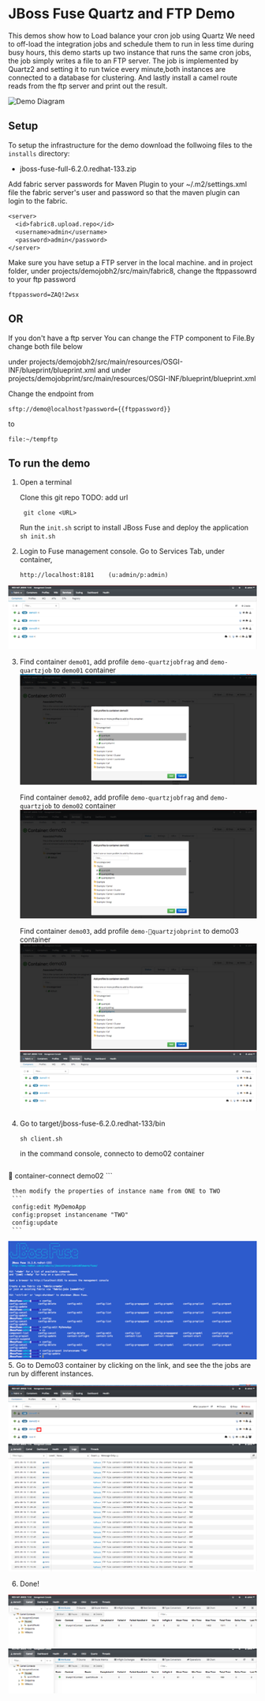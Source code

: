 JBoss Fuse Quartz and FTP Demo
=====================================

This demos show how to Load balance your cron job using Quartz
We need to off-load the integration jobs and schedule them to run in less time during busy hours, this demo starts up two instance that runs the same cron jobs, the job simply writes a file to an FTP server. The job is implemented by Quartz2 and setting it to run twice every minute,both instances are connected to a database for clustering.
And lastly install a camel route reads from the ftp server and print out the result.

![Demo Diagram](http://2.bp.blogspot.com/-bpzqUKlFJwo/VKqD6ko9E3I/AAAAAAAAD2Q/zmH9c402AMA/s1600/Screen%2BShot%2B2015-01-05%2Bat%2B%E4%B8%8B%E5%8D%888.30.09.png)

Setup
---------------
To setup the infrastructure for the demo download the follwoing files to the `installs` directory:

* jboss-fuse-full-6.2.0.redhat-133.zip

Add fabric server passwords for Maven Plugin to your ~/.m2/settings.xml file the fabric server's user and password so that the maven plugin can login to the fabric.

```
<server>
  <id>fabric8.upload.repo</id>
  <username>admin</username>
  <password>admin</password>
</server>
```

Make sure you have setup a FTP server in the local machine. and in project folder, under projects/demojobh2/src/main/fabric8, change the ftppassowrd to your ftp password
 
```
ftppassword=ZAQ!2wsx
```


OR
------
If you don't have a ftp server
You can change the FTP component to File.By change both file below

under projects/demojobh2/src/main/resources/OSGI-INF/blueprint/blueprint.xml
and 
under projects/demojobprint/src/main/resources/OSGI-INF/blueprint/blueprint.xml

Change the endpoint from 

```
sftp://demo@localhost?password={{ftppassword}}
```

to 

```
file:~/tempftp
```

To run the demo
-----------------

1. Open a terminal

   Clone this git repo TODO: add url

	    git clone <URL>

   Run the `init.sh` script to install JBoss Fuse and deploy the application
	   ```
	   sh init.sh
	   ```

2. Login to Fuse management console. Go to Services Tab, under container,

	   http://localhost:8181    (u:admin/p:admin)
![Container view](images/01_allcontainer.png)

3. Find container `demo01`, add profile `demo-quartzjobfrag` and `demo-quartzjob` to `demo01` container
![Demo01 deploy](images/02_demo01deploy.png)

   Find container `demo02`, add profile `demo-quartzjobfrag` and `demo-quartzjob` to `demo02` container
![Demo02 deploy](images/03_demo02deploy.png)

   Find container `demo03`, add profile `demo-quartzjobprint` to demo03 container
![Demo03 deploy](images/04_demo03deploy.png)
![All Container Done](images/05_allcontainerdone.png)



4. Go to target/jboss-fuse-6.2.0.redhat-133/bin
	 ```
	 sh client.sh
	 ```
	 
	 in the command console, connecto to demo02 container
	 ```
	  container-connect demo02 
	 ```
	 
	 then modify the properties of instance name from ONE to TWO
	 ```
	 config:edit MyDemoApp
	 config:propset instancename "TWO"
	 config:update 
	 ```
 ![property change](images/06_demo02propertychange.png)
5. Go to Demo03 container by clicking on the link, and see the the jobs are run by different instances.
 
 ![click demo03 container view](images/07_clickdemo03.png)
 ![log view](images/08_logview.png)

6. Done!

![camel view demo01](images/09_camelviewdemo01.png)
![camel view demo02](images/10_camelviewdemo02.png)